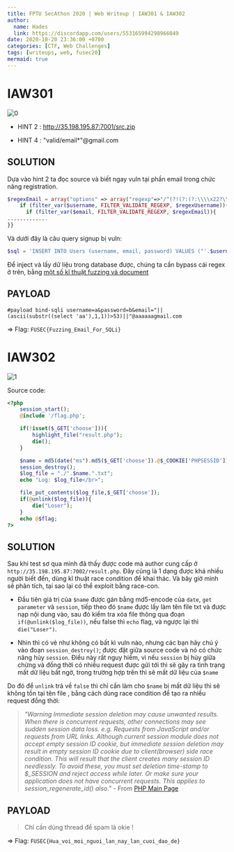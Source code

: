 ```yaml
---
title: FPTU SecAthon 2020 | Web Writeup | IAW301 & IAW302
author:
  name: Hades
  link: https://discordapp.com/users/553165994298966049
date: 2020-10-20 23:36:00 +0700
categories: [CTF, Web Challenges]
tags: [writeups, web, fusec20]
mermaid: true
---
```


# IAW301 

![0](https://www.notion.so/image/https%3A%2F%2Fs3-us-west-2.amazonaws.com%2Fsecure.notion-static.com%2F0e6aa074-6354-4241-a129-549aa7c121d4%2FUntitled.png?table=block&id=03c965bf-709c-4320-9390-69f239b0542e&width=3840&userId=c5215cbc-c2f5-493c-96f9-c58e536dabe6&cache=v2)

- HINT 2 : http://35.198.195.87:7001/src.zip

- HINT 4 : "valid/email*"@gmail.com

## SOLUTION

Dựa vào hint 2 ta đọc source và biết ngay vuln tại phần email trong chức năng registration.

```php
$regexEmail = array("options" => array("regexp"=>"/^(?!(?:(?:\\\\x22?\\\\x5C[\\\\x00-\\\\x7E]\\\\x22?)|(?:\\\\x22?[^\\\\x5C\\\\x22]\\\\x22?)){255,})(?!(?:(?:\\\\x22?\\\\x5C[\\\\x00-\\\\x7E]\\\\x22?)|(?:\\\\x22?[^\\\\x5C\\\\x22]\\\\x22?)){240,}@)(?:(?:[\\\\x21\\\\x23-\\\\x27\\\\x2A\\\\x2B\\\\x2D\\\\x2F-\\\\x39\\\\x3D\\\\x3F\\\\x5E-\\\\x7E]+)|(?:\\\\x22(?:[\\\\x01-\\\\x08\\\\x0B\\\\x0C\\\\x0E-\\\\x1F\\\\x21\\\\x23-\\\\x5B\\\\x5D-\\\\x7F]|(?:\\\\x5C[\\\\x00-\\\\x7F]))*\\\\x22))(?:\\\\.(?:(?:[\\\\x21\\\\x23-\\\\x27\\\\x2A\\\\x2B\\\\x2D\\\\x2F-\\\\x39\\\\x3D\\\\x3F\\\\x5E-\\\\x7E]+)|(?:\\\\x22(?:[\\\\x01-\\\\x08\\\\x0B\\\\x0C\\\\x0E-\\\\x1F\\\\x21\\\\x23-\\\\x5B\\\\x5D-\\\\x7F]|(?:\\\\x5C[\\\\x00-\\\\x7F]))*\\\\x22)))*@(?:(?:(?!.*[^.]{64,})(?:(?:(?:xn--)?[a-z0-9]+(?:-+[a-z0-9]+)*\\\\.){1,126}){1,}(?:(?:[a-z][a-z0-9]*)|(?:(?:xn--)[a-z0-9]+))(?:-+[a-z0-9]+)*)|(?:\\\\[(?:(?:IPv6:(?:(?:[a-f0-9]{1,4}(?::[a-f0-9]{1,4}){7})|(?:(?!(?:.*[a-f0-9][:\\\\]]){7,})(?:[a-f0-9]{1,4}(?::[a-f0-9]{1,4}){0,5})?::(?:[a-f0-9]{1,4}(?::[a-f0-9]{1,4}){0,5})?)))|(?:(?:IPv6:(?:(?:[a-f0-9]{1,4}(?::[a-f0-9]{1,4}){5}:)|(?:(?!(?:.*[a-f0-9]:){5,})(?:[a-f0-9]{1,4}(?::[a-f0-9]{1,4}){0,3})?::(?:[a-f0-9]{1,4}(?::[a-f0-9]{1,4}){0,3}:)?)))?(?:(?:25[0-5])|(?:2[0-4][0-9])|(?:1[0-9]{2})|(?:[1-9]?[0-9]))(?:\\\\.(?:(?:25[0-5])|(?:2[0-4][0-9])|(?:1[0-9]{2})|(?:[1-9]?[0-9]))){3}))\\\\]))$/iD","default"=>false));
    if (filter_var($username, FILTER_VALIDATE_REGEXP, $regexUsername)){
      if (filter_var($email, FILTER_VALIDATE_REGEXP, $regexEmail)){
.............
}}
```

Và dưới đây là câu query signup bị vuln:

```php
$sql = 'INSERT INTO Users (username, email, password) VALUES ("'.$username.'", "'.$email.'", "'.md5($password).'")'; 
```

Để inject và lấy dữ liệu trong database được, chúng ta cần bypass cái regex ở trên, bằng [một số kĩ thuật fuzzing và document](https://www.programmersought.com/article/88334149880/)

## PAYLOAD

```
#payload bind-sqli username=a&password=b&email="||(ascii(substr((select 'aa'),1,1))>53)||"@aaaaaagmail.com
```

⇒ Flag: `FUSEC{Fuzzing_Email_For_SQLi}`

# IAW302

![1](https://www.notion.so/image/https%3A%2F%2Fs3-us-west-2.amazonaws.com%2Fsecure.notion-static.com%2Fc29d742d-dd15-4287-9e10-296d6fbddc8b%2FUntitled.png?table=block&id=20aa13e3-b99a-4910-9569-bb4bffe7bec0&width=3840&userId=c5215cbc-c2f5-493c-96f9-c58e536dabe6&cache=v2)

Source code:

```php
<?php
    session_start();
    @include '/flag.php';

    if(!isset($_GET['choose'])){
        highlight_file("result.php");
        die();
    }

    $name = md5(date("ms").md5($_GET['choose']).@$_COOKIE['PHPSESSID']);
    session_destroy();
    $log_file = "./".$name.".txt";
    echo "Log: $log_file</br>";

    file_put_contents($log_file,$_GET['choose']);
    if(@unlink($log_file)){
        die("Loser");
    }
    echo @$flag;
?>
```

## SOLUTION

Sau khi test sơ qua mình đã thấy được code mà author cung cấp ở `http://35.198.195.87:7002/result.php`. Đây cũng là 1 dạng được khá nhiều người biết đến, dùng kĩ thuật race condition để khai thác. Và bây giờ mình sẽ phân tích, tại sao lại có thể exploit bằng race-con.

- Đầu tiên giá trị của `$name` được gán bằng md5-encode của `date`, `get parameter` và `session`, tiếp theo đó `$name` được lấy làm tên file txt và được nạp nội dung vào, sau đó kiểm tra xóa file thông qua đoạn `if(@unlink($log_file))`, nếu false thì `echo` flag, và ngược lại thì `die("Loser")`.

- Nhìn thì có vẻ như không có bất kì vuln nào, nhưng các bạn hãy chú ý vào đoạn `session_destroy()`; được đặt giữa source code và nó có chức năng hủy `session`. Điều này rất nguy hiểm, vì nếu `session` bị hủy giữa chừng và đồng thời có nhiều request được gửi tới thì sẽ gây ra tình trạng mất dữ liệu bất ngờ, trong trường hợp trên thì sẽ mất dữ liệu của `$name`

Do đó để `unlink` trả về `false` thì chỉ cần làm cho `$name` bị mất dữ liệu thì sẽ không tồn tại tên file , bằng cách dùng race condition để tạo ra nhiều request đồng thời:

> *"Warning Immediate session deletion may cause unwanted results. When there is concurrent requests, other connections may see sudden session data loss. e.g. Requests from JavaScript and/or requests from URL links. Although current session module does not accept empty session ID cookie, but immediate session deletion may result in empty session ID cookie due to client(browser) side race condition. This will result that the client creates many session ID needlessly. To avoid these, you must set deletion time-stamp to $_SESSION and reject access while later. Or make sure your application does not have concurrent requests. This applies to session_regenerate_id() also."* - From [PHP Main Page](https://www.php.net/manual/en/function.session-destroy.php)

## PAYLOAD

> Chỉ cần dùng thread để spam là okie !

⇒ Flag: `FUSEC{Hua_voi_moi_nguoi_lan_nay_lan_cuoi_dao_de}`